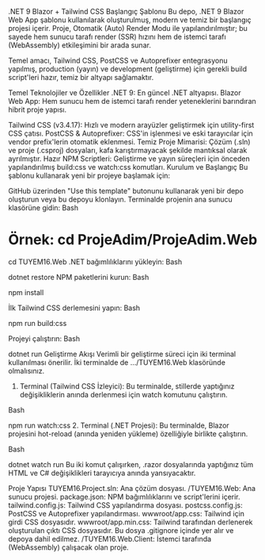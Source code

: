 .NET 9 Blazor + Tailwind CSS Başlangıç Şablonu
Bu depo, .NET 9 Blazor Web App şablonu kullanılarak oluşturulmuş, modern ve temiz bir başlangıç projesi içerir. Proje, Otomatik (Auto) Render Modu ile yapılandırılmıştır; bu sayede hem sunucu tarafı render (SSR) hızını hem de istemci tarafı (WebAssembly) etkileşimini bir arada sunar.

Temel amacı, Tailwind CSS, PostCSS ve Autoprefixer entegrasyonu yapılmış, production (yayın) ve development (geliştirme) için gerekli build script'leri hazır, temiz bir altyapı sağlamaktır.

Temel Teknolojiler ve Özellikler
.NET 9: En güncel .NET altyapısı.
Blazor Web App: Hem sunucu hem de istemci tarafı render yeteneklerini barındıran hibrit proje yapısı. 

Tailwind CSS (v3.4.17): Hızlı ve modern arayüzler geliştirmek için utility-first CSS çatısı. 
PostCSS & Autoprefixer: CSS'in işlenmesi ve eski tarayıcılar için vendor prefix'lerin otomatik eklenmesi. 
Temiz Proje Mimarisi: Çözüm (.sln) ve proje (.csproj) dosyaları, kafa karıştırmayacak şekilde mantıksal olarak ayrılmıştır.
Hazır NPM Scriptleri: Geliştirme ve yayın süreçleri için önceden yapılandırılmış build:css ve watch:css komutları. 
Kurulum ve Başlangıç
Bu şablonu kullanarak yeni bir projeye başlamak için:

GitHub üzerinden "Use this template" butonunu kullanarak yeni bir depo oluşturun veya bu depoyu klonlayın.
Terminalde projenin ana sunucu klasörüne gidin:
Bash

# Örnek: cd ProjeAdim/ProjeAdim.Web
cd TUYEM16.Web
.NET bağımlılıklarını yükleyin:
Bash

dotnet restore
NPM paketlerini kurun:
Bash

npm install

İlk Tailwind CSS derlemesini yapın:
Bash

npm run build:css

Projeyi çalıştırın:
Bash

dotnet run
Geliştirme Akışı
Verimli bir geliştirme süreci için iki terminal kullanılması önerilir. İki terminalde de .../TUYEM16.Web klasöründe olmalısınız.

1. Terminal (Tailwind CSS İzleyici):
Bu terminalde, stillerde yaptığınız değişikliklerin anında derlenmesi için watch komutunu çalıştırın. 


Bash

npm run watch:css
2. Terminal (.NET Projesi):
Bu terminalde, Blazor projesini hot-reload (anında yeniden yükleme) özelliğiyle birlikte çalıştırın.

Bash

dotnet watch run
Bu iki komut çalışırken, .razor dosyalarında yaptığınız tüm HTML ve C# değişiklikleri tarayıcıya anında yansıyacaktır.

Proje Yapısı
TUYEM16.Project.sln: Ana çözüm dosyası.
/TUYEM16.Web: Ana sunucu projesi.
package.json: NPM bağımlılıklarını ve script'lerini içerir.
tailwind.config.js: Tailwind CSS yapılandırma dosyası. 
postcss.config.js: PostCSS ve Autoprefixer yapılandırması. 
wwwroot/app.css: Tailwind için girdi CSS dosyasıdır. 
wwwroot/app.min.css: Tailwind tarafından derlenerek oluşturulan çıktı CSS dosyasıdır. Bu dosya .gitignore içinde yer alır ve depoya dahil edilmez.
/TUYEM16.Web.Client: İstemci tarafında (WebAssembly) çalışacak olan proje.
